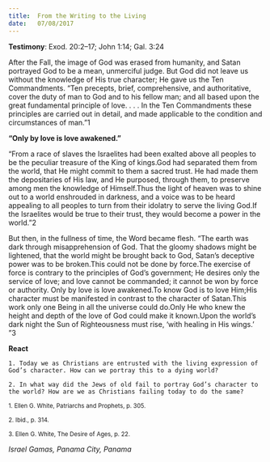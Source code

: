 ```yaml
---
title:  From the Writing to the Living
date:   07/08/2017
---
```


**Testimony**: Exod. 20:2–17; John 1:14; Gal. 3:24

After the Fall, the image of God was erased from humanity, and Satan portrayed God to be a mean, unmerciful judge. But God did not leave us without the knowledge of His true character; He gave us the Ten Commandments. “Ten precepts, brief, comprehensive, and authoritative, cover the duty of man to God and to his fellow man; and all based upon the great fundamental principle of love. . . . In the Ten Commandments these principles are carried out in detail, and made applicable to the condition and circumstances of man.”1

**“Only by love is love awakened.”**

“From a race of slaves the Israelites had been exalted above all peoples to be the peculiar treasure of the King of kings.God had separated them from the world, that He might commit to them a sacred trust. He had made them the depositaries of His law, and He purposed, through them, to preserve among men the knowledge of Himself.Thus the light of heaven was to shine out to a world enshrouded in darkness, and a voice was to be heard appealing to all peoples to turn from their idolatry to serve the living God.If the Israelites would be true to their trust, they would become a power in the world.”2

But then, in the fullness of time, the Word became flesh. “The earth was dark through misapprehension of God. That the gloomy shadows might be lightened, that the world might be brought back to God, Satan’s deceptive power was to be broken.This could not be done by force.The exercise of force is contrary to the principles of God’s government; He desires only the service of love; and love cannot be commanded; it cannot be won by force or authority. Only by love is love awakened.To know God is to love Him;His character must be manifested in contrast to the character of Satan.This work only one Being in all the universe could do.Only He who knew the height and depth of the love of God could make it known.Upon the world’s dark night the Sun of Righteousness must rise, ‘with healing in His wings.’ ”3

**React**

`1. Today we as Christians are entrusted with the living expression of God’s character. How can we portray this to a dying world?`

`2. In what way did the Jews of old fail to portray God’s character to the world? How are we as Christians failing today to do the same?`

<sup>1. Ellen G. White, Patriarchs and Prophets, p. 305.</sup>

<sup>2. Ibid., p. 314.</sup>

<sup>3. Ellen G. White, The Desire of Ages, p. 22.</sup>

_Israel Gamas, Panama City, Panama_
